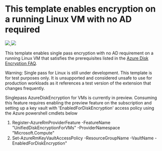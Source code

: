 # This template enables encryption on a running Linux VM with no AD required

<a href="https://portal.azure.com/#create/Microsoft.Template/uri/https%3A%2F%2Fraw.githubusercontent.com%2Fejarvi%2Fazure-quickstart-templates%2Fejarvi-singlepass%2F201-encrypt-running-linux-vm-singlepass%2Fazuredeploy.json" target="_blank">
    <img src="http://azuredeploy.net/deploybutton.png"/>
</a>
<a href="http://armviz.io/#/?load=https%3A%2F%2Fraw.githubusercontent.com%2Fejarvi%2Fazure-quickstart-templates%2Fejarvi-singlepass%2F201-encrypt-running-linux-vm-singlepass%2Fazuredeploy.json" target="_blank">
    <img src="http://armviz.io/visualizebutton.png"/>
</a>

This template enables single pass encryption with no AD requirement on a running Linux VM that satisfies the prerequisites listed in the [Azure Disk Encryption FAQ](https://docs.microsoft.com/en-us/azure/security/azure-security-disk-encryption-faq).

Warning:  Single pass for Linux is still under development.  This template is for test purposes only.  It is unsupported and considered unsafe to use for production workloads as it references a test version of the extension that changes frequently.  

Singlepass AzureDiskEncryption for VMs is currently in preview. Consuming this feature requires enabling the preview feature on the subscription and setting up a key vault with 'EnabledForDiskEncryption' access policy using the Azure powershell cmdlets below 
1. Register-AzureRmProviderFeature -FeatureName "UnifiedDiskEncryptionForVMs" -ProviderNamespace "Microsoft.Compute"
2. Set-AzureRmKeyVaultAccessPolicy -ResourceGroupName <rgName> -VaultName <vaultName> -EnabledForDiskEncryption"

